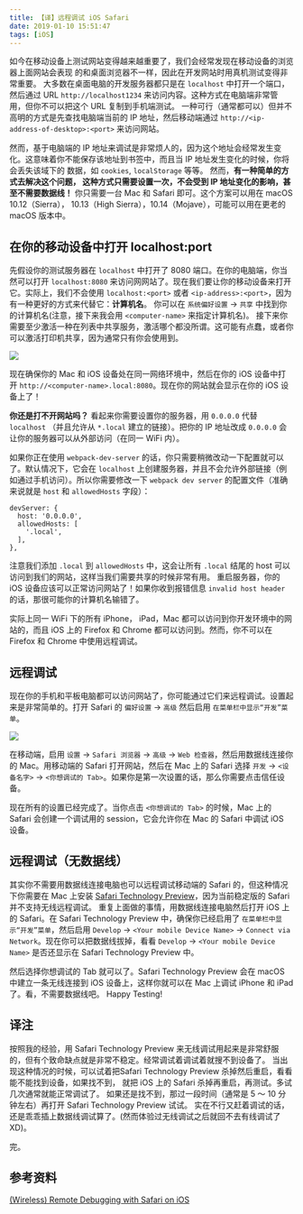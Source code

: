 ```yaml
---
title: 【译】远程调试 iOS Safari
date: 2019-01-10 15:51:47
tags: [iOS]
---
```


如今在移动设备上测试网站变得越来越重要了，我们会经常发现在移动设备的浏览器上面网站会表现 的和桌面浏览器不一样，因此在开发网站时用真机测试变得非常重要。
大多数在桌面电脑的开发服务器都只是在 `localhost` 中打开一个端口，然后通过 URL `http://localhost1234` 来访问内容。这种方式在电脑端非常管用，但你不可以把这个 URL 复制到手机端测试。 一种可行（通常都可以）但并不高明的方式是先查找电脑端当前的 IP 地址，然后移动端通过 `http://<ip-address-of-desktop>:<port>` 来访问网站。

然而，基于电脑端的 IP 地址来调试是非常烦人的，因为这个地址会经常发生变化。这意味着你不能保存该地址到书签中，而且当 IP 地址发生变化的时候，你将会丢失该域下的 数据，如 `cookies`, `localStorage` 等等。 然而，**有一种简单的方式去解决这个问题， 这种方式只需要设置一次，不会受到 IP 地址变化的影响，甚至不需要数据线！** 你只需要一台 Mac 和 Safari 即可。这个方案可以用在 macOS 10.12（Sierra）， 10.13（High Sierra），10.14（Mojave），可能可以用在更老的 macOS 版本中。


## 在你的移动设备中打开 localhost:port

先假设你的测试服务器在 `localhost` 中打开了 8080 端口。在你的电脑端，你当然可以打开 `localhost:8080` 来访问网网站了。现在我们要让你的移动设备来打开它。实际上，我们不会使用 `localhost:<port>` 或者 `<ip-address>:<port>`，因为有一种更好的方式来代替它：**计算机名**。
你可以在 `系统偏好设置` -> `共享` 中找到你的计算机名(注意，接下来我会用 `<computer-name>` 来指定计算机名)。
接下来你需要至少激活一种在列表中共享服务，激活哪个都没所谓。这可能有点蠢，或者你可以激活打印机共享，因为通常只有你会使用到。

![](computer-name.jpg)

现在确保你的 Mac 和 iOS 设备处在同一网络环境中，然后在你的 iOS 设备中打开 `http://<computer-name>.local:8080`。现在你的网站就会显示在你的 iOS 设备上了！

**你还是打不开网站吗？** 看起来你需要设置你的服务器，用 `0.0.0.0` 代替 `localhost` （并且允许从 `*.local` 建立的链接）。把你的 IP 地址改成 `0.0.0.0` 会让你的服务器可以从外部访问（在同一 WiFi 内）。

如果你正在使用 `webpack-dev-server` 的话，你只需要稍微改动一下配置就可以了。默认情况下，它会在 `localhost` 上创建服务器，并且不会允许外部链接（例如通过手机访问）。所以你需要修改一下 `webpack dev server` 的配置文件（准确来说就是 `host` 和 `allowedHosts` 字段）：

```
devServer: {
  host: '0.0.0.0',
  allowedHosts: [
    '.local',
  ],
},
```

注意我们添加 `.local` 到 `allowedHosts` 中，这会让所有 `.local` 结尾的 host 可以 访问到我们的网站，这样当我们需要共享的时候非常有用。 重启服务器，你的 iOS 设备应该可以正常访问网站了！如果你收到报错信息 `invalid host header` 的话，那很可能你的计算机名输错了。

实际上同一 WiFi 下的所有 iPhone， iPad，Mac 都可以访问到你开发环境中的网站的，而且 iOS 上的 Firefox 和 Chrome 都可以访问到。然而，你不可以在 Firefox 和 Chrome 中使用远程调试。


## 远程调试

现在你的手机和平板电脑都可以访问网站了，你可能通过它们来远程调试。设置起来是非常简单的。打开 Safari 的 `偏好设置` -> `高级` 然后启用 `在菜单栏中显示“开发”菜单`。

![](safari-develop.jpg)

在移动端，启用 `设置` -> `Safari 浏览器` -> `高级` -> `Web 检查器`，然后用数据线连接你的 Mac。用移动端的 Safari 打开网站，然后在 Mac 上的 Safari 选择 `开发` -> `<设备名字>` -> `<你想调试的 Tab>`。如果你是第一次设置的话，那么你需要点击信任设备。

现在所有的设置已经完成了。当你点击 `<你想调试的 Tab>` 的时候，Mac 上的 Safari 会创建一个调试用的 session，它会允许你在 Mac 的 Safari 中调试 iOS 设备。



## 远程调试（无数据线）

其实你不需要用数据线连接电脑也可以远程调试移动端的 Safari 的，但这种情况下你需要在 Mac 上安装 [Safari Technology Preview](https://developer.apple.com/safari/technology-preview/)，因为当前稳定版的 Safari 并不支持无线远程调试。
重复上面做的事情，用数据线连接电脑然后打开 iOS 上的 Safari。在 Safari Technology Preview 中，确保你已经启用了 `在菜单栏中显示“开发”菜单`，然后启用 `Develop` -> `<Your mobile Device Name>` -> `Connect via Network`。现在你可以把数据线拔掉，看看 `Develop` -> `<Your mobile Device Name>` 是否还显示在 Safari Technology Preview 中。

然后选择你想调试的 Tab 就可以了。Safari Technology Preview 会在 macOS 中建立一条无线连接到 iOS 设备上，这样你就可以在 Mac 上调试 iPhone 和 iPad 了。看，不需要数据线吧。
Happy Testing!



## 译注

按照我的经验，用 Safari Technology Preview 来无线调试用起来是非常舒服的，但有个致命缺点就是非常不稳定。经常调试着调试着就搜不到设备了。
当出现这种情况的时候，可以试着把Safari Technology Preview 杀掉然后重启，看看能不能找到设备，如果找不到， 就把 iOS 上的 Safari 杀掉再重启，再测试。多试几次通常就能正常调试了。 
如果还是找不到，那过一段时间（通常是 5 ～ 10 分钟左右）再打开 Safari Technology Preview 试试。
实在不行又赶着调试的话，还是乖乖插上数据线调试算了。(然而体验过无线调试之后就回不去有线调试了 XD)。

完。


## 参考资料

[(Wireless) Remote Debugging with Safari on iOS](https://silvantroxler.ch/2018/wireless-remote-debugging-with-safari-on-ios/)
